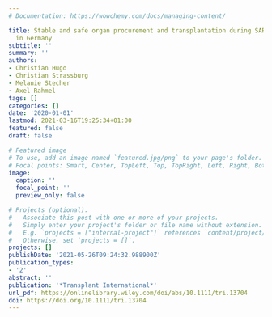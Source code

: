 ```yaml
---
# Documentation: https://wowchemy.com/docs/managing-content/

title: Stable and safe organ procurement and transplantation during SARS-CoV-2 pandemic
  in Germany
subtitle: ''
summary: ''
authors:
- Christian Hugo
- Christian Strassburg
- Melanie Stecher
- Axel Rahmel
tags: []
categories: []
date: '2020-01-01'
lastmod: 2021-03-16T19:25:34+01:00
featured: false
draft: false

# Featured image
# To use, add an image named `featured.jpg/png` to your page's folder.
# Focal points: Smart, Center, TopLeft, Top, TopRight, Left, Right, BottomLeft, Bottom, BottomRight.
image:
  caption: ''
  focal_point: ''
  preview_only: false

# Projects (optional).
#   Associate this post with one or more of your projects.
#   Simply enter your project's folder or file name without extension.
#   E.g. `projects = ["internal-project"]` references `content/project/deep-learning/index.md`.
#   Otherwise, set `projects = []`.
projects: []
publishDate: '2021-05-26T09:24:32.988900Z'
publication_types:
- '2'
abstract: ''
publication: '*Transplant International*'
url_pdf: https://onlinelibrary.wiley.com/doi/abs/10.1111/tri.13704
doi: https://doi.org/10.1111/tri.13704
---
```

